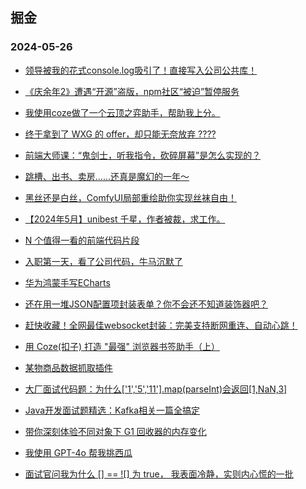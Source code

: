 ## 掘金 
### 2024-05-26

+ [领导被我的花式console.log吸引了！直接写入公司公共库！](https://juejin.im/post/7371716384847364147)

+ [《庆余年2》遭遇“开源”盗版，npm社区“被迫”暂停服务](https://juejin.im/post/7371074808149917750)

+ [我使用coze做了一个云顶之弈助手，帮助我上分。](https://juejin.im/post/7370244444282667034)

+ [终于拿到了 WXG 的 offer，却只能无奈放弃 ????](https://juejin.im/post/7370682998990553100)

+ [前端大师课：“鬼剑士，听我指令，砍碎屏幕”是怎么实现的？](https://juejin.im/post/7371423076661542952)

+ [跳槽、出书、卖房......还真是魔幻的一年～](https://juejin.im/post/7369984692718616576)

+ [黑丝还是白丝，ComfyUI局部重绘助你实现丝袜自由！](https://juejin.im/post/7370516186909622313)

+ [【2024年5月】unibest 千星，作者被裁，求工作。](https://juejin.im/post/7371698970975010843)

+ [N 个值得一看的前端代码片段](https://juejin.im/post/7371312967781777418)

+ [入职第一天，看了公司代码，牛马沉默了](https://juejin.im/post/7371986999164928010)

+ [华为鸿蒙手写ECharts](https://juejin.im/post/7370008254719950887)

+ [还在用一堆JSON配置项封装表单？你不会还不知道装饰器吧？](https://juejin.im/post/7370170468781506575)

+ [赶快收藏！全网最佳websocket封装：完美支持断网重连、自动心跳！](https://juejin.im/post/7371365854012276747)

+ [用 Coze(扣子) 打造 "最强" 浏览器书签助手（上）](https://juejin.im/post/7369868541933338639)

+ [某物商品数据抓取插件](https://juejin.im/post/7369865018765312034)

+ [大厂面试代码题：为什么['1','5','11'].map(parseInt)会返回[1,NaN,3]](https://juejin.im/post/7370630910071373874)

+ [Java开发面试题精选：Kafka相关一篇全搞定](https://juejin.im/post/7369884289712324659)

+ [带你深刻体验不同对象下 G1 回收器的内存变化](https://juejin.im/post/7369984692718157824)

+ [我使用 GPT-4o 帮我挑西瓜](https://juejin.im/post/7370327567763816498)

+ [面试官问我为什么 [] == ![] 为 true， 我表面冷静，实则内心慌的一批](https://juejin.im/post/7371312966364332042)

